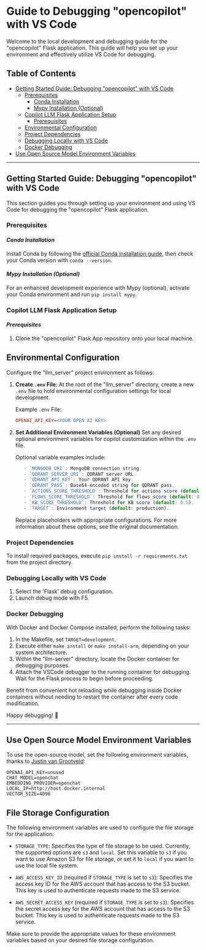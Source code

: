 # **Guide to Debugging "opencopilot" with VS Code**

Welcome to the local development and debugging guide for the "opencopilot" Flask application. This guide will help you set up your environment and effectively utilize VS Code for debugging.

## **Table of Contents**

- [Getting Started Guide: Debugging "opencopilot" with VS Code](#getting-started-guide-debugging-opencopilot-with-vs-code)
  - [Prerequisites](#prerequisites)
    - [Conda Installation](#conda-installation)
    - [Mypy Installation (Optional)](#mypy-installation-optional)
  - [Copilot LLM Flask Application Setup](#copilot-llm-flask-application-setup)
    - [Prerequisites](#prerequisites-1)
  - [Environmental Configuration](#environmental-configuration)
  - [Project Dependencies](#project-dependencies)
  - [Debugging Locally with VS Code](#debugging-locally-with-vs-code)
  - [Docker Debugging](#docker-debugging)
- [Use Open Source Model Environment Variables](#use-open-source-model-environment-variables)

---

## **Getting Started Guide: Debugging "opencopilot" with VS Code**

This section guides you through setting up your environment and using VS Code for debugging the "opencopilot" Flask application.

### **Prerequisites**

#### *Conda Installation*

Install Conda by following the [official Conda installation guide](https://docs.conda.io/projects/conda/en/latest/user-guide/install/index.html), then check your Conda version with `conda --version`.

#### *Mypy Installation (Optional)*

For an enhanced development experience with Mypy (optional), activate your Conda environment and run `pip install mypy`.

### **Copilot LLM Flask Application Setup**

#### *Prerequisites*

1. Clone the "opencopilot" Flask App repository onto your local machine.

## **Environmental Configuration**

Configure the "llm\_server" project environment as follows:

1. **Create `.env` File**: At the root of the "llm\_server" directory, create a new `.env` file to hold environmental configuration settings for local development.

   Example `.env` File:
   ```ini
   OPENAI_API_KEY=<YOUR OPEN AI KEY>
   ```

2. **Set Additional Environment Variables (Optional)**
   Set any desired optional environment variables for copilot customization within the `.env` file.

   Optional variable examples include:
   ```js
      - `MONGODB_URI`: MongoDB connection string.
      - `QDRANT_SERVER_URI`: QDRANT server URL.
      - `QDRANT_API_KEY`: Your QDRANT API key.
      - `QDRANT_PASS`: Base64-encoded string for QDRANT pass.
      - `ACTIONS_SCORE_THRESHOLD`: Threshold for actions score (default: 0.5).
      - `FLOWS_SCORE_THRESHOLD`: Threshold for flows score (default: 0.5).
      - `KB_SCORE_THRESHOLD`: Threshold for KB score (default: 0.5).
      - `TARGET`: Environment target (default: production).
   ```
   Replace placeholders with appropriate configurations. For more information about these options, see the original documentation.

### **Project Dependencies**

To install required packages, execute `pip install -r requirements.txt` from the project directory.

### **Debugging Locally with VS Code**

1. Select the 'Flask' debug configuration.
2. Launch debug mode with F5.

### **Docker Debugging**

With Docker and Docker Compose installed, perform the following tasks:

1. In the Makefile, set `TARGET=development`.
2. Execute either `make install` or `make install-arm`, depending on your system architecture.
3. Within the "llm-server" directory, locate the Docker container for debugging purposes.
4. Attach the VSCode debugger to the running container for debugging. Wait for the Flask process to begin before proceeding.

Benefit from convenient hot reloading while debugging inside Docker containers without needing to restart the container after every code modification.

Happy debugging! 🚀

---

## **Use Open Source Model Environment Variables**

To use the open-source model, set the following environment variables, thanks to [Justin van Grootveld](https://github.com/jvgrootveld):

```plaintext
OPENAI_API_KEY=unused
CHAT_MODEL=openchat
EMBEDDING_PROVIDER=openchat
LOCAL_IP=http://host.docker.internal
VECTOR_SIZE=4096
```


## File Storage Configuration

The following environment variables are used to configure the file storage for the application:

- `STORAGE_TYPE`: Specifies the type of file storage to be used. Currently, the supported options are `s3` and `local`. Set this variable to `s3` if you want to use Amazon S3 for file storage, or set it to `local` if you want to use the local file system.

- `AWS_ACCESS_KEY_ID` (required if `STORAGE_TYPE` is set to `s3`): Specifies the access key ID for the AWS account that has access to the S3 bucket. This key is used to authenticate requests made to the S3 service.

- `AWS_SECRET_ACCESS_KEY` (required if `STORAGE_TYPE` is set to `s3`): Specifies the secret access key for the AWS account that has access to the S3 bucket. This key is used to authenticate requests made to the S3 service.

Make sure to provide the appropriate values for these environment variables based on your desired file storage configuration.